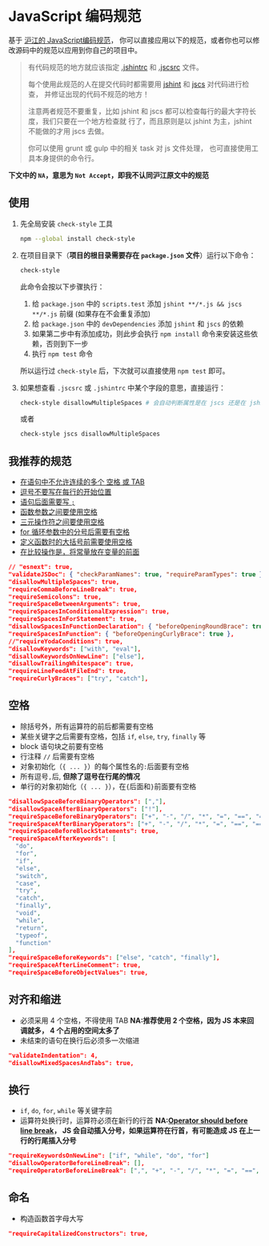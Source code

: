 # JavaScript 编码规范

基于 [沪江的 JavaScript编码规范](http://ue.hujiang.com/u/dayu826/article/5366ebbe384a291427bb2c4e)，
你可以直接应用以下的规范，或者你也可以修改源码中的规范以应用到你自己的项目中。

> 有代码规范的地方就应该指定 [.jshintrc][jshint_options] 和 [.jscsrc][jscs_rules] 文件。
>
> 每个使用此规范的人在提交代码时都需要用 [jshint][jshint] 和 [jscs][jscs] 对代码进行检查，
> 并修证出现的代码不规范的地方！
>
> 注意两者规范不要重复，比如 jshint 和 jscs 都可以检查每行的最大字符长度，我们只要在一个地方检查就
> 行了，而且原则是以 jshint 为主，jshint 不能做的才用 jscs 去做。
>
> 你可以使用 grunt 或 gulp 中的相关 task 对 js 文件处理，
> 也可直接使用工具本身提供的命令行。
>

__下文中的 `NA`，意思为 `Not Accept`，即我不认同沪江原文中的规范__

## 使用

1. 先全局安装 `check-style` 工具

    ```bash
    npm --global install check-style
    ```

2. 在项目目录下（__项目的根目录需要存在 `package.json` 文件__）运行以下命令：

    ```bash
    check-style
    ```

    此命令会按以下步骤执行：

    1. 给 `package.json` 中的 `scripts.test` 添加 `jshint **/*.js && jscs **/*.js` 前缀 (如果存在不会重复添加)
    2. 给 `package.json` 中的 `devDependencies` 添加 `jshint` 和 `jscs` 的依赖
    3. 如果第二步中有添加成功，则此步会执行 `npm install` 命令来安装这些依赖，否则到下一步
    4. 执行 `npm test` 命令

    所以运行过 `check-style` 后，下次就可以直接使用 `npm test` 即可。

3. 如果想查看 `.jscsrc` 或 `.jshintrc` 中某个字段的意思，直接运行：

    ```bash
    check-style disallowMultipleSpaces # 会自动判断属性是在 jscs 还是在 jshint 中的
    ```

    或者

    ```bash
    check-style jscs disallowMultipleSpaces
    ```



## 我推荐的规范

- [在语句中不允许连续的多个 空格 或 TAB](http://jscs.info/rule/disallowMultipleSpaces)
- [逗号不要写在每行的开始位置](http://jscs.info/rule/requireCommaBeforeLineBreak)
- [语句后面需要写 `;`](http://jscs.info/rule/requireSemicolons)
- [函数参数之间要使用空格](http://jscs.info/rule/requireSpaceBetweenArguments)
- [三元操作符之间要使用空格](http://jscs.info/rule/requireSpacesInConditionalExpression)
- [for 循环参数中的分号后需要有空格](http://jscs.info/rule/requireSpacesInForStatement)
- [定义函数时的大括号前需要使用空格](http://jscs.info/rule/requireSpacesInFunction)
- [在比较操作是，将常量放在变量的前面](http://jscs.info/rule/requireYodaConditions)

```json
// "esnext": true,
"validateJSDoc": { "checkParamNames": true, "requireParamTypes": true },
"disallowMultipleSpaces": true,
"requireCommaBeforeLineBreak": true,
"requireSemicolons": true,
"requireSpaceBetweenArguments": true,
"requireSpacesInConditionalExpression": true,
"requireSpacesInForStatement": true,
"disallowSpacesInFunctionDeclaration": { "beforeOpeningRoundBrace": true },
"requireSpacesInFunction": { "beforeOpeningCurlyBrace": true },
//"requireYodaConditions": true,
"disallowKeywords": ["with", "eval"],
"disallowKeywordsOnNewLine": ["else"],
"disallowTrailingWhitespace": true,
"requireLineFeedAtFileEnd": true,
"requireCurlyBraces": ["try", "catch"],
```

## 空格

- 除括号外，所有运算符的前后都需要有空格
- 某些关键字之后需要有空格，包括 `if`, `else`, `try`, `finally` 等
- block 语句块之前要有空格
- 行注释 `//` 后需要有空格
- 对象初始化（`{ ... }`）的每个属性名的`:`后面要有空格
- 所有逗号`,`后, __但除了逗号在行尾的情况__
- 单行的对象初始化（`{ ... }`），在`{`后面和`}`前面要有空格

```json
"disallowSpaceBeforeBinaryOperators": [","],
"disallowSpaceAfterBinaryOperators": ["!"],
"requireSpaceBeforeBinaryOperators": ["+", "-", "/", "*", "=", "==", "===", "!=", "!==", ">", ">=", "<", "<="],
"requireSpaceAfterBinaryOperators": ["+", "-", "/", "*", "=", "==", "===", "!=", "!==", ">", ">=", "<", "<="],
"requireSpaceBeforeBlockStatements": true,
"requireSpaceAfterKeywords": [
  "do",
  "for",
  "if",
  "else",
  "switch",
  "case",
  "try",
  "catch",
  "finally",
  "void",
  "while",
  "return",
  "typeof",
  "function"
],
"requireSpaceBeforeKeywords": ["else", "catch", "finally"],
"requireSpaceAfterLineComment": true,
"requireSpaceBeforeObjectValues": true,
```

## 对齐和缩进

- 必须采用 4 个空格，不得使用 TAB __NA:推荐使用 2 个空格，因为 JS 本来回调就多， 4 个占用的空间太多了__
- 未结束的语句在换行后必须多一次缩进

```json
"validateIndentation": 4,
"disallowMixedSpacesAndTabs": true,
```

## 换行

- `if`, `do`, `for`, `while` 等关键字前
- 运算符处换行时，运算符必须在新行的行首
  __NA:[Operator should before line break][bad_line_break]，
  JS 会自动插入分号，如果运算符在行首，有可能造成 JS 在上一行的行尾插入分号__


```json
"requireKeywordsOnNewLine": ["if", "while", "do", "for"]
"disallowOperatorBeforeLineBreak": [],
"requireOperatorBeforeLineBreak": [",", "+", "-", "/", "*", "=", "==", "===", "!=", "!==", ">", ">=", "<", "<="],
```


## 命名

- 构造函数首字母大写

```json
"requireCapitalizedConstructors": true,
```


[jshint]: http://jshint.com/
[jshint_options]: http://jshint.com/docs/options/
[jscs]: http://jscs.info/
[jscs_rules]: http://jscs.info/rules.html
[bad_line_break]: http://stackoverflow.com/questions/15140740/explanation-of-jshints-bad-line-breaking-before-error
